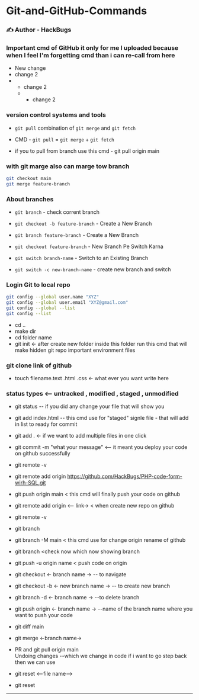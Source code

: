 # Git-and-GitHub-Commands
### ✍️ Author - HackBugs
### Important cmd of GitHub it only for me I uploaded because when I feel I'm forgetting cmd than i can re-call from here

- New change
- change 2
- - change 2
  - - change 2
### version control systems and tools
- `git pull` combination of `git merge` and `git fetch`
- CMD - `git pull` = `git merge` + `git fetch`

- if you to pull from branch use this cmd - git pull origin main

### with git marge also can marge tow branch
```sh
git checkout main
git merge feature-branch
```
### About branches
- `git branch` - check corrent branch

- `git checkout -b feature-branch` - Create a New Branch
- `git branch feature-branch` - Create a New Branch

- `git checkout feature-branch` - New Branch Pe Switch Karna
- `git switch branch-name` - Switch to an Existing Branch

- `git switch -c new-branch-name` - create new branch and switch 


### Login Git to local repo 
```sh
git config --global user.name "XYZ"  
git config --global user.email "XYZ@gmail.com"  
git config --global --list
git config --list  
```

- cd ..  
- make dir  
- cd folder name  
- git init <- after create new folder inside this folder run this cmd that will make hidden git repo important environment files 

### git clone link of github  
- touch filename.text .html .css <- what ever you want write here

### status types <-- untracked , modified , staged , unmodified
- git status -- if you did any change your file that will show you 
- git add index.html -- this cmd use for "staged" signle file - that will add in list to ready for commit
- git add . <- if we want to add multiple files in one click
  
- git commit -m "what your message" <-- it meant you deploy your code on github successfully 
- git remote -v
- git remote add origin https://github.com/HackBugs/PHP-code-form-wirh-SQL.git
- git push origin main < this cmd will finally push your code on github  

- git remote add origin <-- link-> < when create new repo on github  
- git remote -v  
- git branch  
- git branch -M main < this cmd use for change origin rename of github  
- git branch <check now which now showing branch  

- git push -u origin name < push code on origin  
- git checkout <- branch name -> -- to navigate  
- git checkout -b <- new branch name -> -- to create new branch  
- git branch -d <- branch name -> --to delete branch  
- git push origin <- branch name -> --name of the branch name where you want to push your code  

- git diff main  
- git merge <-branch name->
- PR and git pull origin main  
  Undoing changes --which we change in code if i want to go step back then we can use  
- git reset <--file name-->  
- git reset 
------------------------------------------------------------------------------------------
